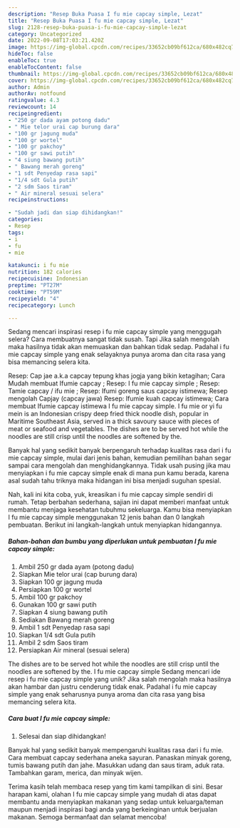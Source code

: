 ```yaml
---
description: "Resep Buka Puasa I fu mie capcay simple, Lezat"
title: "Resep Buka Puasa I fu mie capcay simple, Lezat"
slug: 2128-resep-buka-puasa-i-fu-mie-capcay-simple-lezat
category: Uncategorized
date: 2022-09-08T17:03:21.420Z
image: https://img-global.cpcdn.com/recipes/33652cb09bf612ca/680x482cq70/i-fu-mie-capcay-simple-foto-resep-utama.jpg
hideToc: false
enableToc: true
enableTocContent: false
thumbnail: https://img-global.cpcdn.com/recipes/33652cb09bf612ca/680x482cq70/i-fu-mie-capcay-simple-foto-resep-utama.jpg
cover: https://img-global.cpcdn.com/recipes/33652cb09bf612ca/680x482cq70/i-fu-mie-capcay-simple-foto-resep-utama.jpg
author: Admin
authorAv: notfound
ratingvalue: 4.3
reviewcount: 14
recipeingredient:
- "250 gr dada ayam potong dadu"
- " Mie telor urai cap burung dara"
- "100 gr jagung muda"
- "100 gr wortel"
- "100 gr pakchoy"
- "100 gr sawi putih"
- "4 siung bawang putih"
- " Bawang merah goreng"
- "1 sdt Penyedap rasa sapi"
- "1/4 sdt Gula putih"
- "2 sdm Saos tiram"
- " Air mineral sesuai selera"
recipeinstructions:

- "Sudah jadi dan siap dihidangkan!"
categories:
- Resep
tags:
- i
- fu
- mie

katakunci: i fu mie 
nutrition: 182 calories
recipecuisine: Indonesian
preptime: "PT27M"
cooktime: "PT59M"
recipeyield: "4"
recipecategory: Lunch

---
```



Sedang mencari inspirasi resep i fu mie capcay simple yang menggugah selera? Cara membuatnya sangat tidak susah. Tapi Jika salah mengolah maka hasilnya tidak akan memuaskan dan bahkan tidak sedap. Padahal i fu mie capcay simple yang enak selayaknya punya aroma dan cita rasa yang bisa memancing selera kita.


Resep: Cap jae a.k.a capcay tepung khas jogja yang bikin ketagihan; Cara Mudah membuat Ifumie capcay ; Resep: I fu mie capcay simple ; Resep: Tamie capcay / ifu mie ; Resep: Ifumi goreng saus capcay istimewa; Resep mengolah Capjay (capcay jawa) Resep: Ifumie kuah capcay istimewa; Cara membuat Ifumie capcay istimewa I fu mie capcay simple. I fu mie or yi fu mein is an Indonesian crispy deep fried thick noodle dish, popular in Maritime Southeast Asia, served in a thick savoury sauce with pieces of meat or seafood and vegetables. The dishes are to be served hot while the noodles are still crisp until the noodles are softened by the.

Banyak hal yang sedikit banyak berpengaruh terhadap kualitas rasa dari i fu mie capcay simple, mulai dari jenis bahan, kemudian pemilihan bahan segar sampai cara mengolah dan menghidangkannya. Tidak usah pusing jika mau menyiapkan i fu mie capcay simple enak di mana pun kamu berada, karena asal sudah tahu triknya maka hidangan ini bisa menjadi suguhan spesial.


Nah, kali ini kita coba, yuk, kreasikan i fu mie capcay simple sendiri di rumah. Tetap berbahan sederhana, sajian ini dapat memberi manfaat untuk membantu menjaga kesehatan tubuhmu sekeluarga. Kamu bisa menyiapkan I fu mie capcay simple menggunakan 12 jenis bahan dan 0 langkah pembuatan. Berikut ini langkah-langkah untuk menyiapkan hidangannya.

<!--inarticleads1-->

##### Bahan-bahan dan bumbu yang diperlukan untuk pembuatan I fu mie capcay simple:

1. Ambil 250 gr dada ayam (potong dadu)
1. Siapkan  Mie telor urai (cap burung dara)
1. Siapkan 100 gr jagung muda
1. Persiapkan 100 gr wortel
1. Ambil 100 gr pakchoy
1. Gunakan 100 gr sawi putih
1. Siapkan 4 siung bawang putih
1. Sediakan  Bawang merah goreng
1. Ambil 1 sdt Penyedap rasa sapi
1. Siapkan 1/4 sdt Gula putih
1. Ambil 2 sdm Saos tiram
1. Persiapkan  Air mineral (sesuai selera)


The dishes are to be served hot while the noodles are still crisp until the noodles are softened by the. I fu mie capcay simple Sedang mencari ide resep i fu mie capcay simple yang unik? Jika salah mengolah maka hasilnya akan hambar dan justru cenderung tidak enak. Padahal i fu mie capcay simple yang enak seharusnya punya aroma dan cita rasa yang bisa memancing selera kita. 

<!--inarticleads2-->

##### Cara buat I fu mie capcay simple:


1. Selesai dan siap dihidangkan!

Banyak hal yang sedikit banyak mempengaruhi kualitas rasa dari i fu mie. Cara membuat capcay sederhana aneka sayuran. Panaskan minyak goreng, tumis bawang putih dan jahe. Masukkan udang dan saus tiram, aduk rata. Tambahkan garam, merica, dan minyak wijen. 

Terima kasih telah membaca resep yang tim kami tampilkan di sini. Besar harapan kami, olahan I fu mie capcay simple yang mudah di atas dapat membantu anda menyiapkan makanan yang sedap untuk keluarga/teman maupun menjadi inspirasi bagi anda yang berkeinginan untuk berjualan makanan. Semoga bermanfaat dan selamat mencoba!
